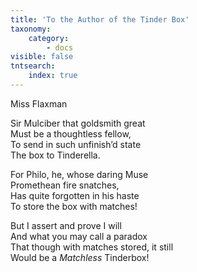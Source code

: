 ```yaml
---
title: 'To the Author of the Tinder Box'
taxonomy:
    category:
        - docs
visible: false
tntsearch:
    index: true
---
```


<div class="author">Miss Flaxman</div>

Sir Mulciber that goldsmith great  
Must be a thoughtless fellow,  
To send in such unfinish’d state  
The box to Tinderella.

For Philo, he, whose daring Muse  
Promethean fire snatches,  
Has quite forgotten in his haste   
To store the box with matches!

But <span data-tippy="still I’ll sing, and still I’ll say" class="green">I assert and prove I will</span>  
And <span data-tippy="that you’ll" class="green">what you may</span> call a paradox  
That though <span data-tippy="it may not be compleat" class="green"> with matches stored, it still</span>  
<span data-tippy="’Tis yet" class="green">Would be</span> a _Matchless_ Tinderbox!  